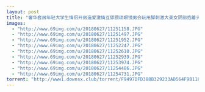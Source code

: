 ```yaml
---
layout: post
title: "奢华套房年轻大学生情侣开房造爱激情互舔猥琐眼镜男会玩用脚刺激大美女阴部抱着头猛插嘴分开腿插穴啊啊娇喘呻吟"
images:
  - "http://www.69img.com/u/20180627/11251158.JPG"
  - "http://www.69img.com/u/20180627/11251497.JPG"
  - "http://www.69img.com/u/20180627/11251952.JPG"
  - "http://www.69img.com/u/20180627/11252247.JPG"
  - "http://www.69img.com/u/20180627/11252610.JPG"
  - "http://www.69img.com/u/20180627/11252939.JPG"
  - "http://www.69img.com/u/20180627/11253974.JPG"
  - "http://www.69img.com/u/20180627/11254486.JPG"
  - "http://www.69img.com/u/20180627/11254731.JPG"
torrent: "http://www1.downsx.club/torrent/F9497DFD388B329233AD564F9B11833E2896F6AF"
---
```


